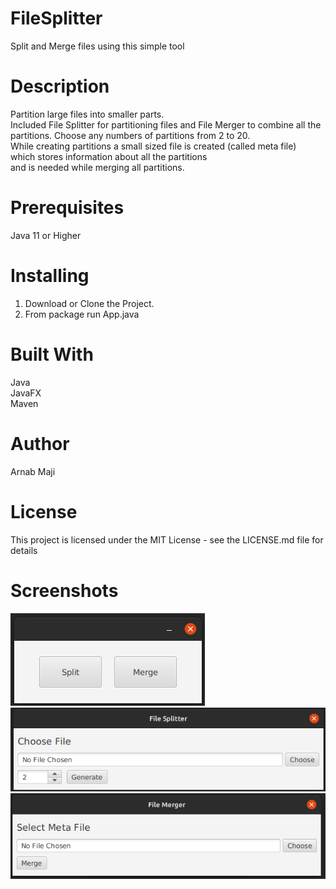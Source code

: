 # FileSplitter
Split and Merge files using this simple tool

# Description
Partition large files into smaller parts.<br>
Included File Splitter for partitioning files and File Merger to combine all the partitions.
Choose any numbers of partitions from 2 to 20.<br>
While creating partitions a small sized file is created (called meta file)<br>
which stores information about all the partitions<br>
and is needed while merging all partitions.

# Prerequisites
Java 11 or Higher

# Installing
1. Download or Clone the Project. <br>
2. From package run App.java

# Built With
Java<br>
JavaFX<br>
Maven

# Author
Arnab Maji

# License
This project is licensed under the MIT License - see the LICENSE.md file for details

# Screenshots
<img src="/screenshots/screenshot-1.png" />
<img src="/screenshots/screenshot-2.png">
<img src="/screenshots/screenshot-3.png"/>
